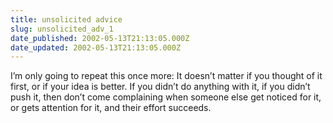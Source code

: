 ```yaml
---
title: unsolicited advice
slug: unsolicited_adv_1
date_published: 2002-05-13T21:13:05.000Z
date_updated: 2002-05-13T21:13:05.000Z
---
```


I’m only going to repeat this once more: It doesn’t matter if you thought of it first, or if your idea is better. If you didn’t do anything with it, if you didn’t push it, then don’t come complaining when someone else get noticed for it, or gets attention for it, and their effort succeeds.
